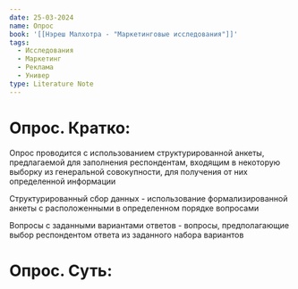 ```yaml
---
date: 25-03-2024
name: Опрос
book: '[[Нэреш Малхотра - "Маркетинговые исследования"]]'
tags:
  - Исследования
  - Маркетинг
  - Реклама
  - Универ
type: Literature Note
---
```

# Опрос. Кратко:
Опрос проводится с использованием структурированной анкеты, прeдлагаемой для заполнения респондентам, входящим в некоторую выборку из генеральной совокупности, для получения от них определенной информации

Структурированный сбор данных - использование формализированной анкеты с расположенными в определенном порядке вопросами

Вопросы с заданными вариантами ответов - вопросы, предполагающие выбор респондентом ответа из заданного набора вариантов

# Опрос. Суть:


